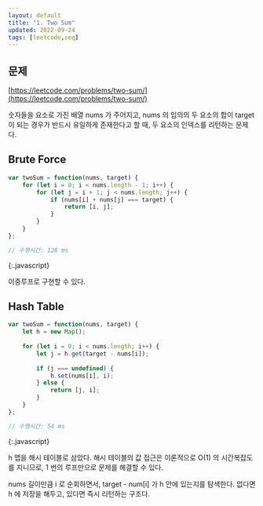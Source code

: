 ```yaml
---
layout: default
title: "1. Two Sum"
updated: 2022-09-24
tags: [leetcode,seq]
---
```


## 문제

[https://leetcode.com/problems/two-sum/](https://leetcode.com/problems/two-sum/)

숫자들을 요소로 가진 배열 nums 가 주어지고, nums 의 임의의 두 요소의 합이 target 이 되는 경우가 반드시 유일하게 존재한다고 할 때, 두 요소의 인덱스를 리턴하는 문제다.

## Brute Force

```js
var twoSum = function(nums, target) {
    for (let i = 0; i < nums.length - 1; i++) {
        for (let j = i + 1; j < nums.length; j++) {
            if (nums[i] + nums[j] === target) {
                return [i, j];
            }
        }
    }
};

// 수행시간: 128 ms
```
{:.javascript}

이중루프로 구현할 수 있다.

## Hash Table

```js
var twoSum = function(nums, target) {
    let h = new Map();
    
    for (let i = 0; i < nums.length; i++) {
        let j = h.get(target - nums[i]);
        
        if (j === undefined) {
            h.set(nums[i], i);
        } else {
            return [j, i];
        }
    }
};

// 수행시간: 54 ms            
```
{:.javascript}

h 맵을 해시 테이블로 삼았다. 해시 테이블의 값 접근은 이론적으로 O(1) 의 시간복잡도를 지니므로, 1 번의 루프만으로 문제를 해결할 수 있다.

nums 길이만큼 i 로 순회하면서, target - num[i] 가 h 안에 있는지를 탐색한다. 없다면 h 에 저장을 해두고, 있다면 즉시 리턴하는 구조다.